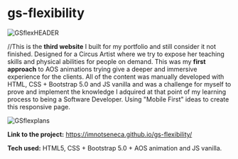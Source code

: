 # gs-flexibility

![GSflexHEADER](https://user-images.githubusercontent.com/103332103/218278816-a37e6404-2904-48c9-8a22-c8d1f28cf375.png)

//This is the **third website** I built for my portfolio and still consider it not finished. Designed for a Circus Artist where we try to expose her teaching skills and physical abilities for people on demand. This was my **first approach** to AOS animations trying give a deeper and immersive experience for the clients. All of the content was manually developed with HTML, CSS + Bootstrap 5.0 and JS vanilla and was a challenge for myself to prove and implement the knowledge I adquired at that point of my learning process to being a Software Developer. Using "Mobile First" ideas to create this responsive page.

![GSflexplans](https://user-images.githubusercontent.com/103332103/218278821-b6dada93-c0d7-4297-8c02-0f280be5783a.png)


**Link to the project:** https://imnotseneca.github.io/gs-flexibility/

**Tech used:** HTML5, CSS + Bootstrap 5.0 + AOS animation and JS vanilla.
